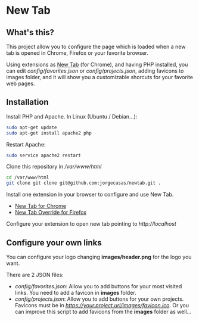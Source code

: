 # New Tab

## What's this?
This project allow you to configure the page which is loaded when a new tab is opened in Chrome, Firefox or your favorite browser.

Using extensions as [New Tab](https://chrome.google.com/webstore/detail/new-tab-redirect/icpgjfneehieebagbmdbhnlpiopdcmna?hl=en) (for Chrome), and having PHP installed, you can edit *config/favorites.json* or *config/projects.json*, adding favicons to images folder, and it will show you a customizable shorcuts for your favorite web pages.

## Installation

Install PHP and Apache. In Linux (Ubuntu / Debian...):

```bash
sudo apt-get update
sudo apt-get install apache2 php
```

Restart Apache:
```bash
sudo service apache2 restart
```

Clone this repository in _/var/www/html_
```bash
cd /var/www/html
git clone git clone git@github.com:jorgecasas/newtab.git .
```

Install one extension in your browser to configure and use New Tab. 

* [New Tab for Chrome](https://chrome.google.com/webstore/detail/new-tab-redirect/icpgjfneehieebagbmdbhnlpiopdcmna?hl=en)
* [New Tab Override for Firefox](https://addons.mozilla.org/en-us/firefox/addon/new-tab-override/)

Configure your extension to open new tab pointing to *http://localhost*

## Configure your own links

You can configure your logo changing **images/header.png** for the logo you want.

There are 2 JSON files:

* *config/favorites.json*: Allow you to add buttons for your most visited links. You need to add a favicon in **images** folder.
* *config/projects.json*: Allow you to add buttons for your own projects. Favicons must be in *https://your.project.url/images/favicon.ico*. Or you can improve this script to add favicons from the **images** folder as well...
